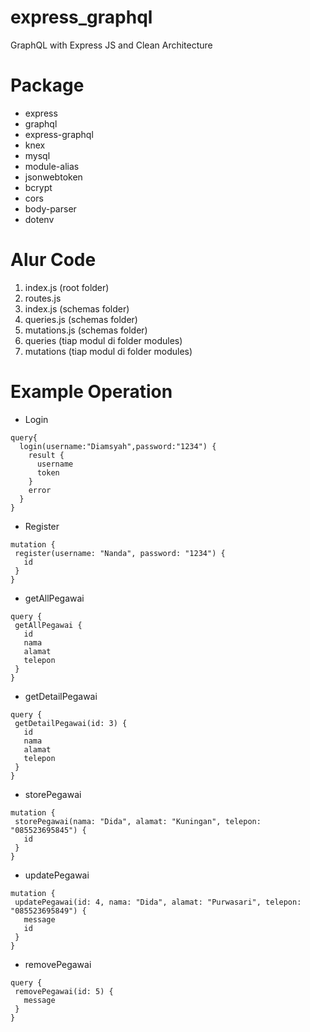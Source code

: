 # express_graphql
 GraphQL with Express JS and Clean Architecture
# Package
 - express
 - graphql
 - express-graphql
 - knex
 - mysql
 - module-alias
 - jsonwebtoken
 - bcrypt
 - cors
 - body-parser
 - dotenv
# Alur Code
 1. index.js (root folder)
 2. routes.js
 3. index.js (schemas folder)
 4. queries.js (schemas folder)
 5. mutations.js (schemas folder)
 6. queries (tiap modul di folder modules)
 7. mutations (tiap modul di folder modules)
# Example Operation
 - Login
  ```
  query{
    login(username:"Diamsyah",password:"1234") {
      result {
        username
        token
      }
      error
    }
  }
  ```
 - Register
  ```
  mutation {
   register(username: "Nanda", password: "1234") {
     id
   }
  }
  ```
 - getAllPegawai
  ```
  query {
   getAllPegawai {
     id
     nama
     alamat
     telepon
   }
  }
  ```
 - getDetailPegawai
  ```
  query {
   getDetailPegawai(id: 3) {
     id
     nama
     alamat
     telepon
   }
  }
  ```
 - storePegawai
  ```
  mutation {
   storePegawai(nama: "Dida", alamat: "Kuningan", telepon: "085523695845") {
     id
   }
  }
  ```
 - updatePegawai
  ```
  mutation {
   updatePegawai(id: 4, nama: "Dida", alamat: "Purwasari", telepon: "085523695849") {
     message
     id
   }
  }
  ```
 - removePegawai
  ```
  query {
   removePegawai(id: 5) {
     message
   }
  }
  ```
